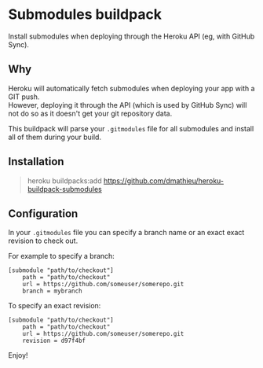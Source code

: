 # Submodules buildpack

Install submodules when deploying through the Heroku API (eg, with GitHub Sync).

## Why

Heroku will automatically fetch submodules when deploying your app with a GIT push.  
However, deploying it through the API (which is used by GitHub Sync) will not do so as it doesn't get your git repository data.

This buildpack will parse your `.gitmodules` file for all submodules and install all of them during your build.

## Installation

> heroku buildpacks:add https://github.com/dmathieu/heroku-buildpack-submodules

## Configuration

In your `.gitmodules` file you can specify a branch name or an exact exact revision to check out.

For example to specify a branch:

```
[submodule "path/to/checkout"]
	path = "path/to/checkout"
	url = https://github.com/someuser/somerepo.git
	branch = mybranch
```

To specify an exact revision:

```
[submodule "path/to/checkout"]
	path = "path/to/checkout"
	url = https://github.com/someuser/somerepo.git
	revision = d97f4bf
```

Enjoy!
